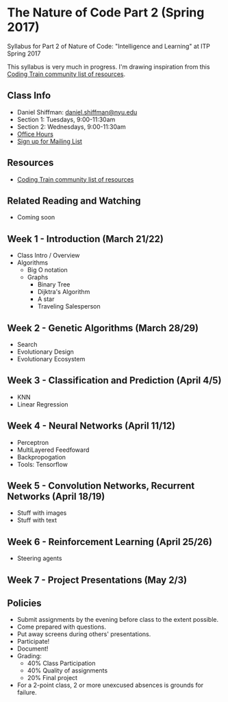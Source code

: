 The Nature of Code Part 2 (Spring 2017)
======================================

Syllabus for Part 2 of Nature of Code: "Intelligence and Learning" at ITP Spring 2017

This syllabus is very much in progress. I'm drawing inspiration from this [Coding Train community list of resources](https://github.com/CodingTrain/Machine-Learning).

Class Info
----------
* Daniel Shiffman: daniel.shiffman@nyu.edu
* Section 1: Tuesdays, 9:00-11:30am
* Section 2: Wednesdays, 9:00-11:30am
* [Office Hours](https://itp.nyu.edu/inwiki/Signup/Shiffman)
* [Sign up for Mailing List](https://groups.google.com/a/itp.nyu.edu/forum/#!forum/natureofcode)

Resources
---------
* [Coding Train community list of resources](https://github.com/CodingTrain/Machine-Learning)

Related Reading and Watching
----------------------------
* Coming soon

Week 1 - Introduction (March 21/22)
-------------------------------
* Class Intro / Overview
* Algorithms
  * Big O notation
  * Graphs
     * Binary Tree
     * Dijktra's Algorithm
     * A star
     * Traveling Salesperson

Week 2 - Genetic Algorithms (March 28/29) 
---------------------------
* Search
* Evolutionary Design
* Evolutionary Ecosystem

Week 3 - Classification and Prediction (April 4/5)
-------------------------------
  * KNN
  * Linear Regression

Week 4 - Neural Networks (April 11/12)
------------------------
* Perceptron
* MultiLayered Feedfoward
* Backpropogation
* Tools: Tensorflow

Week 5 - Convolution Networks, Recurrent Networks (April 18/19)
-----------------------------
* Stuff with images
* Stuff with text

Week 6 - Reinforcement Learning (April 25/26)
--------------------------
* Steering agents

Week 7 - Project Presentations (May 2/3)
------------------------------

Policies
-----------------------------------------------
* Submit assignments by the evening before class to the extent possible.
* Come prepared with questions.
* Put away screens during others' presentations.
* Participate!
* Document!
* Grading:
   * 40% Class Participation
   * 40% Quality of assignments
   * 20% Final project
* For a 2-point class, 2 or more unexcused absences is grounds for failure.
